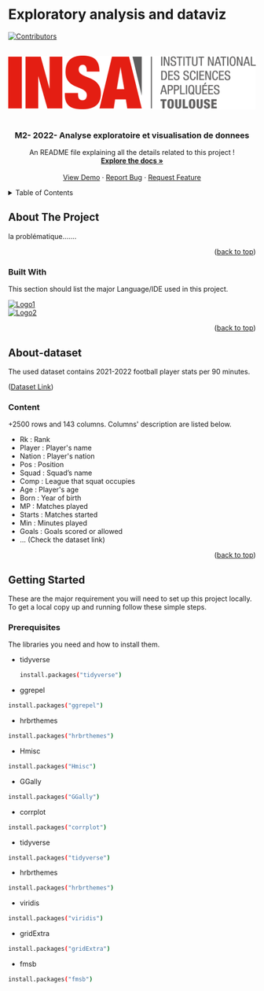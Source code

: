 <a name="readme-top"></a>

# Exploratory analysis and dataviz

<!-- PROJECT SHIELDS -->

[![Contributors][contributors-shield]][contributors-url]

<!-- PROJECT LOGO -->
<br />
<div align="center">
  <a href="https://jodorganistaca/exploratory_analysis_dataviz">
    <img src="insa.png" alt="Logo" >
  </a>
   <br />
   <br />

  <h3 align="center"> M2- 2022- Analyse exploratoire et visualisation de donnees </h3>

  <p align="center">
    An README file explaining all the details related to this project !
    <br />
    <a href="https://github.com/jodorganistaca/exploratory_analysis_dataviz"><strong>Explore the docs »</strong></a>
    <br />
    <br />
    <a href="https://github.com/jodorganistaca/exploratory_analysis_dataviz">View Demo</a>
    ·
    <a href="https://github.com/jodorganistaca/exploratory_analysis_dataviz/issues">Report Bug</a>
    ·
    <a href="https://github.com/jodorganistaca/exploratory_analysis_dataviz/issues">Request Feature</a>
  </p>
</div>



<!-- TABLE OF CONTENTS -->
<details>
  <summary>Table of Contents</summary>
  <ol>
    <li>
      <a href="#about-the-project">About The Project</a>
      <ul>
        <li><a href="#built-with">Built With</a></li>
      </ul>
    </li>
    <li>
      <a href="#About-dataset">About Dataset </a>
      <ul>
        <li><a href="#Content">Content</a></li>
      </ul>
    </li>
    <li>
      <a href="#getting-started">Getting Started</a>
      <ul>
        <li><a href="#prerequisites">Prerequisites</a></li>
      </ul>
    </li>

  </ol>
</details>



<!-- ABOUT THE PROJECT -->
## About The Project



la problématique....... 

<p align="right">(<a href="#readme-top">back to top</a>)</p>



### Built With

This section should list the major Language/IDE used in this project. 

 <a href="https://www.r-project.org/">
    <img src="https://upload.wikimedia.org/wikipedia/commons/thumb/1/1b/R_logo.svg/1200px-R_logo.svg.png" alt="Logo1" width="50" height="50" >
  </a>
  
   <br />
   
 <a href=" https://www.r-studio.com/fr/ ">
  <img src="https://www.rstudio.com/wp-content/uploads/2018/10/RStudio-Logo-White.png" alt="Logo2" width="90" height="50" >
  </a>
  


<p align="right">(<a href="#readme-top">back to top</a>)</p>


<!-- About-dataset -->
## About-dataset

The used dataset contains 2021-2022 football player stats per 90 minutes.

<p>(<a href="#https://www.kaggle.com/datasets/vivovinco/20212022-football-player-stats">Dataset Link</a>)</p>



### Content

+2500 rows and 143 columns.
Columns' description are listed below.

* Rk : Rank
* Player : Player's name
* Nation : Player's nation
* Pos : Position
* Squad : Squad’s name
* Comp : League that squat occupies
* Age : Player's age
* Born : Year of birth
* MP : Matches played
* Starts : Matches started
* Min : Minutes played
* Goals : Goals scored or allowed
* ... (Check the dataset link)

<p align="right">(<a href="#readme-top">back to top</a>)</p>


<!-- GETTING STARTED -->
## Getting Started

These are the major requirement you will need to set up this project locally.
To get a local copy up and running follow these simple steps.

### Prerequisites

The libraries you need and how to install them.
* tidyverse
  ```sh
  install.packages("tidyverse")
  ```
 
 * ggrepel
  ```sh
  install.packages("ggrepel")
  ```

 * hrbrthemes
  ```sh
  install.packages("hrbrthemes")
  ```
  * Hmisc
  ```sh
  install.packages("Hmisc")
  ```
 * GGally
  ```sh
  install.packages("GGally")
  ```
   * corrplot
  ```sh
  install.packages("corrplot")
  ```
   * tidyverse
  ```sh
  install.packages("tidyverse")
  ```
   * hrbrthemes
  ```sh
  install.packages("hrbrthemes")
  ```
   * viridis
  ```sh
  install.packages("viridis")
  ```
   * gridExtra
  ```sh
  install.packages("gridExtra")
  ```
   * fmsb
  ```sh
  install.packages("fmsb")
  ```






<!-- MARKDOWN LINKS & IMAGES -->
<!-- https://www.markdownguide.org/basic-syntax/#reference-style-links -->
[contributors-shield]: https://img.shields.io/github/contributors/jodorganistaca/exploratory_analysis_dataviz.svg?style=for-the-badge
[contributors-url]: https://github.com/jodorganistaca/exploratory_analysis_dataviz/graphs/contributors
[forks-shield]: https://img.shields.io/github/forks/jodorganistaca/exploratory_analysis_dataviz.svg?style=for-the-badge
[forks-url]: https://github.com/jodorganistaca/exploratory_analysis_dataviz/network/members
[stars-shield]: https://img.shields.io/github/stars/jodorganistaca/exploratory_analysis_dataviz.svg?style=for-the-badge
[stars-url]: https://github.com/jodorganistaca/exploratory_analysis_dataviz/stargazers
[issues-shield]: https://img.shields.io/github/issues/jodorganistaca/exploratory_analysis_dataviz.svg?style=for-the-badge
[issues-url]: https://github.com/jodorganistaca/exploratory_analysis_dataviz/issues
[license-shield]: https://img.shields.io/github/license/jodorganistaca/exploratory_analysis_dataviz.svg?style=for-the-badge
[license-url]: https://github.com/jodorganistaca/exploratory_analysis_dataviz/blob/master/LICENSE.txt





